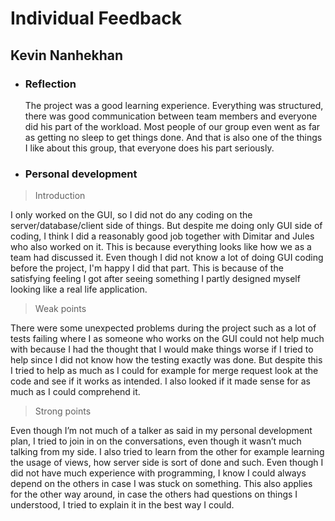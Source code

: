 # Individual Feedback

## **Kevin Nanhekhan**

* ### Reflection

    The project was a good learning experience. Everything was structured, there was good communication between team members 
and everyone did his part of the workload. Most people of our group even went as far as getting no sleep to get things done. 
And that is also one of the things I like about this group, that everyone does his part seriously. 
 
* ### Personal development
> Introduction
    
   I only worked on the GUI, so I did not do any coding on the server/database/client side of things. 
But despite me doing only GUI side of coding, I think I did a reasonably good job together with Dimitar and Jules who also 
worked on it. This is because everything looks like how we as a team had discussed it. Even though I did not know a lot of 
doing GUI coding before the project, I'm happy I did that part. This is because of the satisfying feeling I got after seeing 
something I partly designed myself looking like a real life application. 
   
 > Weak points
 
   There were some unexpected problems during the project such as a lot of tests failing where I as someone who works on the GUI 
   could not help much with because I had the thought that I would make things worse if I tried to help since I did not know how 
   the testing exactly was done. But despite this I tried to help as much as I could for example for merge request look at 
   the code and see if it works as intended. I also looked if it made sense for as much as I could comprehend it. 
   
   > Strong points
   
   Even though I’m not much of a talker as said in my personal development plan, I tried to join in on the conversations, 
   even though it wasn’t much talking from my side. I also tried to learn from the other for example learning the usage of views, 
   how server side is sort of done and such. Even though I did not have much experience with programming, I know I could always 
   depend on the others in case I was stuck on something. This also applies for the other way around, in case the others had 
   questions on things I understood, I tried to explain it in the best way I could.
                                                  
 
